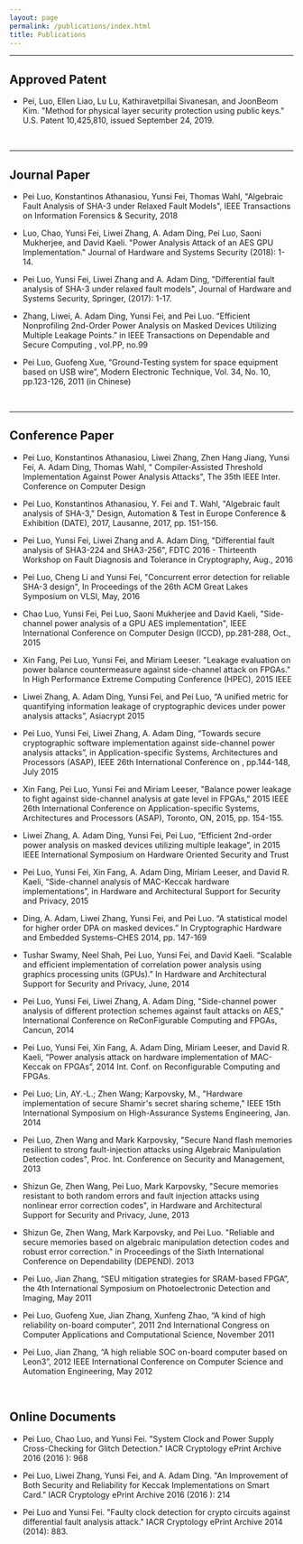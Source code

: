 ```yaml
---
layout: page
permalink: /publications/index.html
title: Publications
---
```



---
## Approved Patent
- Pei, Luo, Ellen Liao, Lu Lu, Kathiravetpillai Sivanesan, and JoonBeom Kim. "Method for physical layer security protection using public keys." U.S. Patent 10,425,810, issued September 24, 2019.

<br>

---

## Journal Paper

- Pei Luo, Konstantinos Athanasiou, Yunsi Fei, Thomas Wahl, "Algebraic Fault Analysis of SHA-3 under Relaxed Fault Models", IEEE Transactions on Information Forensics & Security, 2018

- Luo, Chao, Yunsi Fei, Liwei Zhang, A. Adam Ding, Pei Luo, Saoni Mukherjee, and David Kaeli. "Power Analysis Attack of an AES GPU Implementation." Journal of Hardware and Systems Security (2018): 1-14.

- Pei Luo, Yunsi Fei, Liwei Zhang and A. Adam Ding, "Differential fault analysis of SHA-3 under relaxed fault models", Journal of Hardware and Systems Security, Springer, (2017): 1-17. 

- Zhang, Liwei, A. Adam Ding, Yunsi Fei, and Pei Luo. “Efficient Nonprofiling 2nd-Order Power Analysis on Masked Devices Utilizing Multiple Leakage Points.” in IEEE Transactions on Dependable and Secure Computing , vol.PP, no.99

- Pei Luo, Guofeng Xue, “Ground-Testing system for space equipment based on USB wire”, Modern Electronic Technique, Vol. 34, No. 10, pp.123-126, 2011 (in Chinese)

<br>

---

## Conference Paper

- Pei Luo, Konstantinos Athanasiou, Liwei Zhang, Zhen Hang Jiang, Yunsi Fei, A. Adam Ding, Thomas Wahl, " Compiler-Assisted Threshold Implementation Against Power Analysis Attacks", The 35th IEEE Inter. Conference on Computer Design

- Pei Luo, Konstantinos Athanasiou, Y. Fei and T. Wahl, "Algebraic fault analysis of SHA-3," Design, Automation & Test in Europe Conference & Exhibition (DATE), 2017, Lausanne, 2017, pp. 151-156. 

- Pei Luo, Yunsi Fei, Liwei Zhang and A. Adam Ding, "Differential fault analysis of SHA3-224 and SHA3-256", FDTC 2016 - Thirteenth Workshop on Fault Diagnosis and Tolerance in Cryptography, Aug., 2016

- Pei Luo, Cheng Li and Yunsi Fei, "Concurrent error detection for reliable SHA-3 design", In Proceedings of the 26th ACM Great Lakes Symposium on VLSI, May, 2016

- Chao Luo, Yunsi Fei, Pei Luo, Saoni Mukherjee and David Kaeli, "Side-channel power analysis of a GPU AES implementation", IEEE International Conference on Computer Design (ICCD), pp.281-288, Oct., 2015

- Xin Fang, Pei Luo, Yunsi Fei, and Miriam Leeser. "Leakage evaluation on power balance countermeasure against side-channel attack on FPGAs." In High Performance Extreme Computing Conference (HPEC), 2015 IEEE

- Liwei Zhang, A. Adam Ding, Yunsi Fei, and Pei Luo, “A unified metric for quantifying information leakage of cryptographic devices under power analysis attacks”, Asiacrypt 2015 

- Pei Luo, Yunsi Fei, Liwei Zhang, A. Adam Ding, “Towards secure cryptographic software implementation against side-channel power analysis attacks”, in Application-specific Systems, Architectures and Processors (ASAP), IEEE 26th International Conference on , pp.144-148, July 2015

- Xin Fang, Pei Luo, Yunsi Fei and Miriam Leeser, "Balance power leakage to fight against side-channel analysis at gate level in FPGAs," 2015 IEEE 26th International Conference on Application-specific Systems, Architectures and Processors (ASAP), Toronto, ON, 2015, pp. 154-155.

- Liwei Zhang, A. Adam Ding, Yunsi Fei, Pei Luo, “Efficient 2nd-order power analysis on masked devices utilizing multiple leakage”,  in 2015 IEEE International Symposium on Hardware Oriented Security and Trust

- Pei Luo, Yunsi Fei, Xin Fang, A. Adam Ding, Miriam Leeser, and David R. Kaeli, “Side-channel analysis of MAC-Keccak hardware implementations”, in Hardware and Architectural Support for Security and Privacy, 2015

- Ding, A. Adam, Liwei Zhang, Yunsi Fei, and Pei Luo. “A statistical model for higher order DPA on masked devices.” In Cryptographic Hardware and Embedded Systems–CHES 2014, pp. 147-169

- Tushar Swamy, Neel Shah, Pei Luo, Yunsi Fei, and David Kaeli. “Scalable and efficient implementation of correlation power analysis using graphics processing units (GPUs).” In Hardware and Architectural Support for Security and Privacy, June, 2014

- Pei Luo, Yunsi Fei, Liwei Zhang, A. Adam Ding, "Side-channel power analysis of different protection schemes against fault attacks on AES," International Conference on ReConFigurable Computing and FPGAs, Cancun, 2014

- Pei Luo, Yunsi Fei, Xin Fang, A. Adam Ding, Miriam Leeser, and David R. Kaeli, “Power analysis attack on hardware implementation of MAC-Keccak on FPGAs”, 2014 Int. Conf. on Reconfigurable Computing and FPGAs.

- Pei Luo; Lin, AY.-L.; Zhen Wang; Karpovsky, M., "Hardware implementation of secure Shamir's secret sharing scheme," IEEE 15th International Symposium on High-Assurance Systems Engineering, Jan. 2014

- Pei Luo, Zhen Wang and Mark Karpovsky, "Secure Nand flash memories resilient to strong fault-injection attacks using Algebraic Manipulation Detection codes", Proc. Int. Conference on Security and Management, 2013

- Shizun Ge, Zhen Wang, Pei Luo, Mark Karpovsky, "Secure memories resistant to both random errors and fault injection attacks using nonlinear error correction codes", in Hardware and Architectural Support for Security and Privacy, June, 2013

- Shizun Ge, Zhen Wang, Mark Karpovsky, and Pei Luo. "Reliable and secure memories based on algebraic manipulation detection codes and robust error correction." in Proceedings of the Sixth International Conference on Dependability (DEPEND). 2013	

- Pei Luo, Jian Zhang, “SEU mitigation strategies for SRAM-based FPGA”, the 4th International Symposium on Photoelectronic Detection and Imaging, May 2011

- Pei Luo, Guofeng Xue, Jian Zhang, Xunfeng Zhao, “A kind of high reliability on-board computer”, 2011 2nd International Congress on Computer Applications and Computational Science, November 2011

- Pei Luo, Jian Zhang, “A high reliable SOC on-board computer based on Leon3”, 2012 IEEE International Conference on Computer Science and Automation Engineering, May 2012

<br>

## Online Documents

- Pei Luo, Chao Luo, and Yunsi Fei. "System Clock and Power Supply Cross-Checking for Glitch Detection." IACR Cryptology ePrint Archive 2016 (2016 ): 968

- Pei Luo, Liwei Zhang, Yunsi Fei, and A. Adam Ding. "An Improvement of Both Security and Reliability for Keccak Implementations on Smart Card." IACR Cryptology ePrint Archive 2016 (2016 ): 214

- Pei Luo and Yunsi Fei. "Faulty clock detection for crypto circuits against differential fault analysis attack." IACR Cryptology ePrint Archive 2014 (2014): 883.
